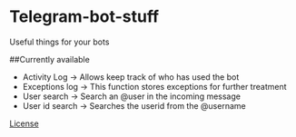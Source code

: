 # Telegram-bot-stuff
Useful things for your bots

##Currently available

* Activity Log -> Allows keep track of who has used the bot
* Exceptions log -> This function stores exceptions for further treatment
* User search -> Search an @user in the incoming message
* User id search -> Searches the userid from the @username


[License](https://github.com/acasadoquijada/Telegram-bot-stuff/blob/master/LICENSE)
